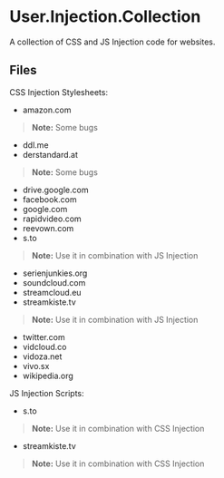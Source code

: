 # User.Injection.Collection

A collection of CSS and JS Injection code for websites.

## Files

CSS Injection Stylesheets:
- amazon.com
> **Note:** Some bugs
- ddl.me
- derstandard.at
> **Note:** Some bugs
- drive.google.com
- facebook.com
- google.com
- rapidvideo.com
- reevown.com
- s.to
> **Note:** Use it in combination with JS Injection
- serienjunkies.org
- soundcloud.com
- streamcloud.eu
- streamkiste.tv
> **Note:** Use it in combination with JS Injection
- twitter.com
- vidcloud.co
- vidoza.net
- vivo.sx
- wikipedia.org

JS Injection Scripts:
- s.to
> **Note:** Use it in combination with CSS Injection
- streamkiste.tv
> **Note:** Use it in combination with CSS Injection
